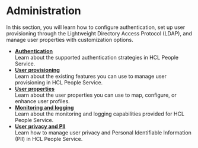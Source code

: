 # Administration

In this section, you will learn how to configure authentication, set up user provisioning through the Lightweight Directory Access Protocol (LDAP), and manage user properties with customization options.

- **[Authentication](./authentication/index.md)**<br>
Learn about the supported authentication strategies in HCL People Service.
- **[User provisioning](./user_provisioning/index.md)**<br>
Learn about the existing features you can use to manage user provisioning in HCL People Service.
- **[User properties](./managing_user_properties/index.md)**<br>
Learn about the user properties you can use to map, configure, or enhance user profiles.
- **[Monitoring and logging](./monitoring_logging/index.md)**<br>
Learn about the monitoring and logging capabilities provided for HCL People Service.
- **[User privacy and PII](./user_privacy_pii.md)**<br>
Learn how to manage user privacy and Personal Identifiable Information (PII) in HCL People Service.
